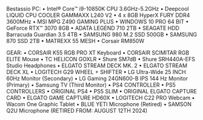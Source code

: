 Bestassio PC:
• Intel®️ Core™️ i9-10850K CPU 3.6GHz-5.2GHz‎‎
• Deepcool LIQUID CPU COOLER GAMMAXX L240 V2
• 4 x 8GB HyperX FURY DDR4 3600MHz
• MSI MPG Z490 GAMING PLUS
• WINDOWS 10 PRO 64 BIT
• GeForce RTX™️ 3070 8GB
• ADATA LEGEND 710 2TB
• SEAGATE HDD Barracuda Guardian 3.5 4TB
• SAMSUNG 980 M.2 SSD 500GB
• SAMSUNG 870 SSD 2TB
• MATREXX 55 MESH
• Corsair RM850W
 
GEAR:
• CORSAIR K55 RGB PRO XT Keyboard
• CORSAIR SCIMITAR RGB ELITE Mouse
• TC HELICON GOXLR
• Shure SM7dB
• Shure SRH440A-EFS Studio Headphones
• ELGATO STREAM DECK MK. 2
• ELGATO STREAM DECK XL
• LOGITECH G29 WHEEL + SHIFTER
• LG Ultra-Wide 25 INCH 60Hz Monitor (Secondary)
• LG Gaming 24GN600-B IPS 144 Hz Monitor (Primary)
• Samsung TV (Third Monitor)
• PS4 CONTROLLER
• PS5 CONTROLLERS
• ORIGINAL PS4
• PS5 SLIM
• ORIGINAL ELGATO CAPTURE CARD
• ELGATO GAME CAPTURE HD60X
• LOGITECH C22 PRO Webcam
• Wacom One Graphic Tablet 
• BLUE YETI Microphone (Retired)
• SAMSON Q2U Microphone (RETIRED FROM: AUGUST 12TH 2024)

